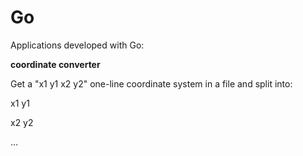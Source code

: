 # Go
Applications developed with Go:

**coordinate converter** 

Get a "x1 y1 x2 y2" one-line coordinate system in a file and split into:

x1 y1

x2 y2

...
